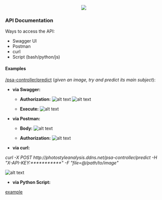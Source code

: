 <p align="center">
  <img src="https://i.imgur.com/68Juvpa.png"/>
</p>


### API Documentation

Ways to access the API:

* Swagger UI
* Postman
* curl
* Script (bash/python/js)

#### Examples

[/psa-controller/predict](http://194.177.192.229:5000//predict) (*given an image, try and predict its main subject*):

* **via Swagger:**

  * **Authorization:**
![alt text](https://i.imgur.com/Dvu0ld5.png)
![alt text](https://i.imgur.com/Y4u2kij.png)

  * **Execute:**
![alt text](https://i.imgur.com/nfImlFs.png)

* **via Postman:**

  * **Body:**
![alt text](https://i.imgur.com/PxGVSwk.png)

  * **Authorization:**
![alt text](https://i.imgur.com/txXeZR1.png)

* **via curl:**

*curl -X POST http://<!--This is a comment-->photostyleanalysis.ddns.net/<!--This is a comment-->psa-controller/predict -H "X-API-KEY:***********" -F "file=@/path/to/image"*

![alt text](https://i.imgur.com/2qc4LGg.png)

* **via Python Script:** 

[example](https://github.com/mzouros/MSc_AI_thesis/blob/main/postReq.py)
